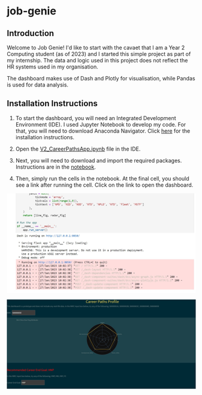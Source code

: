 # job-genie

## Introduction

Welcome to Job Genie! I'd like to start with the cavaet that I am a Year 2 Computing student (as of 2023) and I started this simple project as part of my internship. The data and logic used in this project does not reflect the HR systems used in my organisation. 

The dashboard makes use of Dash and Plotly for visualisation, while Pandas is used for data analysis. 

## Installation Instructions

1. To start the dashboard, you will need an Integrated Development Environment (IDE). I used Jupyter Notebook to develop my code. For that, you will need to download Anaconda Navigator. Click [here](https://docs.anaconda.com/navigator/install/) for the installation instructions. 

2. Open the [V2_CareerPathsApp.ipynb](V2_CareerPathsApp.ipynb) file in the IDE. 

3. Next, you will need to download and import the required packages. Instructions are in the [notebook](V2_CareerPathsApp.ipynb). 

4. Then, simply run the cells in the notebook. At the final cell, you should see a link after running the cell. Click on the link to open the dashboard. 

![alt text](https://github.com/u7338876/job-genie/blob/main/initialise.jpg)

![alt text](https://github.com/u7338876/job-genie/blob/main/dashboard.jpg)


